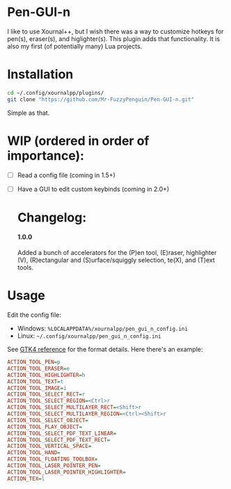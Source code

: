 # Pen-GUI-n

I like to use Xournal++, but I wish there was a way to customize hotkeys for pen(s), eraser(s), and higlighter(s). This plugin adds that functionality. It is also my first (of potentially many) Lua projects.
<br>

# Installation

```bash
cd ~/.config/xournalpp/plugins/
git clone "https://github.com/Mr-FuzzyPenguin/Pen-GUI-n.git"
```

Simple as that.
<br>

# WIP (ordered in order of importance):

- [ ] Read a config file (coming in 1.5+)
- [ ] Have a GUI to edit custom keybinds (coming in 2.0+)
  
  # Changelog:
  
  #### 1.0.0
  
  Added a bunch of accelerators for the (P)en tool, (E)raser, highlighter (V), (R)ectangular and (S)urface/squiggly selection, te(X), and (T)ext tools.

# Usage

Edit the config file:  

- Windows: ```%LOCALAPPDATA%/xournalpp/pen_gui_n_config.ini```  
- Linux: ```~/.config/xournalpp/pen_gui_n_config.ini```  

See [GTK4 reference](https://docs.gtk.org/gtk4/func.accelerator_parse.html) for the format details. Here there's an example:

```ini
ACTION_TOOL_PEN=p
ACTION_TOOL_ERASER=e
ACTION_TOOL_HIGHLIGHTER=h
ACTION_TOOL_TEXT=t
ACTION_TOOL_IMAGE=i
ACTION_TOOL_SELECT_RECT=r
ACTION_TOOL_SELECT_REGION=<Ctrl>r
ACTION_TOOL_SELECT_MULTILAYER_RECT=<Shift>r
ACTION_TOOL_SELECT_MULTILAYER_REGION=<Ctrl><Shift>r
ACTION_TOOL_SELECT_OBJECT=
ACTION_TOOL_PLAY_OBJECT=
ACTION_TOOL_SELECT_PDF_TEXT_LINEAR=
ACTION_TOOL_SELECT_PDF_TEXT_RECT=
ACTION_TOOL_VERTICAL_SPACE=
ACTION_TOOL_HAND=
ACTION_TOOL_FLOATING_TOOLBOX=
ACTION_TOOL_LASER_POINTER_PEN=
ACTION_TOOL_LASER_POINTER_HIGHLIGHTER=
ACTION_TEX=l
```
